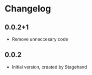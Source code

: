 # Changelog

## 0.0.2+1

- Remove unneccesary code

## 0.0.2

- Initial version, created by Stagehand
